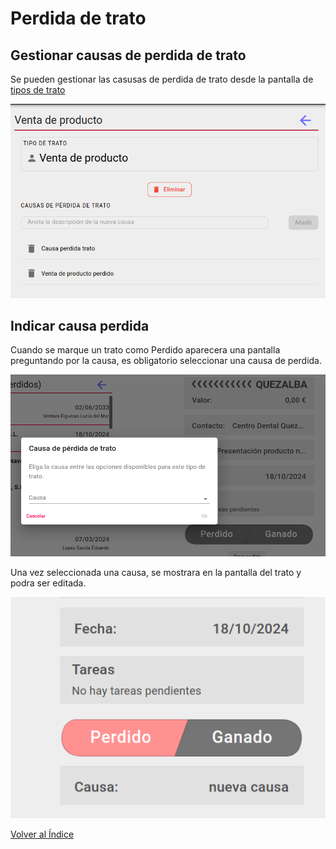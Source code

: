 # Perdida de trato

## Gestionar causas de perdida de trato

Se pueden gestionar las casusas de perdida de trato desde la pantalla de [tipos de trato](./tipostrato.md)

![causasperdida](./img/causasperdida.png)


## Indicar causa perdida

Cuando se marque un trato como Perdido aparecera una pantalla preguntando por la causa, es obligatorio seleccionar una causa de perdida.

![modalperdidatrato](./img/modalperdidatrato.png)

Una vez seleccionada una causa, se mostrara en la pantalla del trato y podra ser editada.

![vistacausasperdida](./img/vistacausasperdida.png)



[Volver al Índice](./index.md)